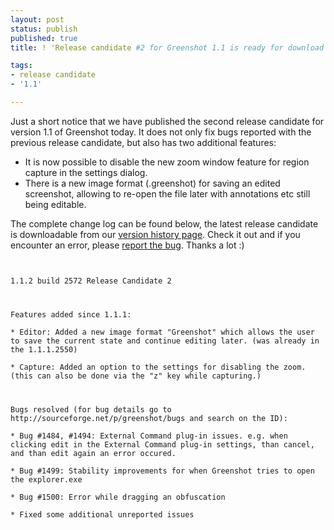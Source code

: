 ```yaml
---
layout: post
status: publish
published: true
title: ! 'Release candidate #2 for Greenshot 1.1 is ready for download'

tags:
- release candidate
- '1.1'

---
```

<p>Just a short notice that we have published the second release candidate for version 1.1 of Greenshot today. It does not only fix bugs reported with the previous release candidate, but also has two additional features:</p>
<ul>
<li>It is now possible to disable the new zoom window feature for region capture in the settings dialog.</li>
<li>There is a new image format (.greenshot) for saving an edited screenshot, allowing to re-open the file later with annotations etc still being editable.</li>
</ul>
<p>The complete change log can be found below, the latest release candidate is downloadable from our <a href="/version-history/">version history page</a>. Check it out and if you encounter an error, please <a href="http://sourceforge.net/p/greenshot/bugs/">report the bug</a>. Thanks a lot :)</p>
<p><code><br />
1.1.2 build 2572 Release Candidate 2</p>
<p>Features added since 1.1.1:<br />
* Editor: Added a new image format "Greenshot" which allows the user to save the current state and continue editing later. (was already in the 1.1.1.2550)<br />
* Capture: Added an option to the settings for disabling the zoom. (this can also be done via the "z" key while capturing.)</p>
<p>Bugs resolved (for bug details go to http://sourceforge.net/p/greenshot/bugs and search on the ID):<br />
* Bug #1484, #1494: External Command plug-in issues. e.g. when clicking edit in the External Command plug-in settings, than cancel, and than edit again an error occured.<br />
* Bug #1499: Stability improvements for when Greenshot tries to open the explorer.exe<br />
* Bug #1500: Error while dragging an obfuscation<br />
* Fixed some additional unreported issues<br />
</code></p>
